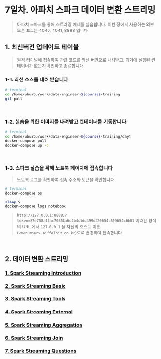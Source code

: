 # 7일차. 아파치 스파크 데이터 변환 스트리밍

> 아파치 스파크를 통해 스트리밍 예제를 실습합니다. 이번 장에서 사용하는 외부 오픈 포트는 4040, 4041, 8888 입니다


## 1. 최신버전 업데이트 테이블

> 원격 터미널에 접속하여 관련 코드를 최신 버전으로 내려받고, 과거에 실행된 컨테이너가 없는지 확인하고 종료합니다

### 1-1. 최신 소스를 내려 받습니다
```bash
# terminal
cd /home/ubuntu/work/data-engineer-${course}-training
git pull
```
<br>

### 1-2. 실습을 위한 이미지를 내려받고 컨테이너를 기동합니다
```bash
# terminal
cd /home/ubuntu/work/data-engineer-${course}-training/day4
docker-compose pull
docker-compose up -d
```
<br>

### 1-3. 스파크 실습을 위해 노트북 페이지에 접속합니다

> 노트북 로그를 확인하여 접속 주소와 토큰을 확인합니다

```bash
# terminal
docker-compose ps

sleep 5
docker-compose logs notebook
```
> `http://127.0.0.1:8888/?token=87e758a1fac70558a6c4b4c5dd499d420654c509654c6b01` 이러한 형식의 URL 에서 `127.0.0.1` 을 자신의 호스트 이름(`vm<number>.aiffelbiz.co.kr`)으로 변경하여 접속합니다
<br>


## 2. 데이터 변환 스트리밍

### [1. Spark Streaming Introduction](http://htmlpreview.github.io/?https://github.com/psyoblade/data-engineer-intermediate-training/blob/master/day4/notebooks/lgde-spark-stream/lgde-spark-stream-1-introduction.html)
### [2. Spark Streaming Basic](http://htmlpreview.github.io/?https://github.com/psyoblade/data-engineer-intermediate-training/blob/master/day4/notebooks/lgde-spark-stream/lgde-spark-stream-2-basic.html)
### [3. Spark Streaming Tools](http://htmlpreview.github.io/?https://github.com/psyoblade/data-engineer-intermediate-training/blob/master/day4/notebooks/lgde-spark-stream/lgde-spark-stream-3-tools.html)
### [4. Spark Streaming External](http://htmlpreview.github.io/?https://github.com/psyoblade/data-engineer-intermediate-training/blob/master/day4/notebooks/lgde-spark-stream/lgde-spark-stream-4-external.html)
### [5. Spark Streaming Aggregation](http://htmlpreview.github.io/?https://github.com/psyoblade/data-engineer-intermediate-training/blob/master/day4/notebooks/lgde-spark-stream/lgde-spark-stream-5-aggregation.html)
### [6. Spark Streaming Join](http://htmlpreview.github.io/?https://github.com/psyoblade/data-engineer-intermediate-training/blob/master/day4/notebooks/lgde-spark-stream/lgde-spark-stream-6-join.html)
### [7. Spark Streaming Questions](http://htmlpreview.github.io/?https://github.com/psyoblade/data-engineer-intermediate-training/blob/master/day4/notebooks/lgde-spark-stream/lgde-spark-stream-7-questions.html)

<br>

